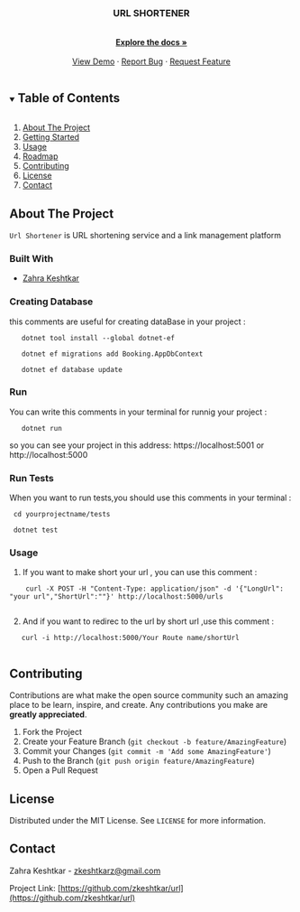 <!--
*** Thanks for checking out the Best-README-Template. If you have a suggestion
*** that would make this better, please fork the repo and create a pull request
*** or simply open an issue with the tag "enhancement".
*** Thanks again! Now go create something AMAZING! :D
***
***
***
*** To avoid retyping too much info. Do a search and replace for the following:
*** github_username, repo_name, twitter_handle, email, project_title, project_description
-->



<!-- PROJECT SHIELDS -->
<!--
*** I'm using markdown "reference style" links for readability.
*** Reference links are enclosed in brackets [ ] instead of parentheses ( ).
*** See the bottom of this document for the declaration of the reference variables
*** for contributors-url, forks-url, etc. This is an optional, concise syntax you may use.
*** https://www.markdownguide.org/basic-syntax/#reference-style-links
-->



<!-- PROJECT LOGO -->
<br />
<p align="center">

  <h3 align="center">URL SHORTENER</h3>

  <p align="center">
    <br />
    <a href="https://github.com/zkeshtkar/url"><strong>Explore the docs »</strong></a>
    <br />
    <br />
    <a href="https://github.com/zkeshtkar/url">View Demo</a>
    ·
    <a href="https://github.com/zkeshtkar/url/issues">Report Bug</a>
    ·
    <a href="https://github.com/zkeshtkar/url/issues">Request Feature</a>
  </p>




<!-- TABLE OF CONTENTS -->
<details open="open">
  <summary><h2 style="display: inline-block">Table of Contents</h2></summary>
  <ol>
    <li>
      <a href="#About The Project">About The Project</a>
    </li>
    <li>
      <a href="#getting-started">Getting Started</a>
    </li>
    <li><a href="#usage">Usage</a></li>
    <li><a href="#roadmap">Roadmap</a></li>
    <li><a href="#contributing">Contributing</a></li>
    <li><a href="#license">License</a></li>
    <li><a href="#contact">Contact</a></li>
  </ol>
</details>



<!-- ABOUT THE PROJECT -->
## About The Project
`Url Shortener` is URL shortening service and a link management platform


### Built With

* [Zahra Keshtkar](https://github.com/zkeshtkar)


<!-- GETTING STARTED -->
### Creating Database

this comments are useful for creating dataBase in your project :
```
   dotnet tool install --global dotnet-ef
   
   dotnet ef migrations add Booking.AppDbContext
   
   dotnet ef database update
```

### Run

You can write this comments in your terminal for runnig your project :

```
   dotnet run
```
 so you can see your project in this address: https://localhost:5001  or   http://localhost:5000
 
### Run Tests
  When you want to run tests,you should use this comments in your terminal :
  
  ```
   cd yourprojectname/tests
   
   dotnet test
  ```
 
### Usage

1. If you want to make short your url , you can use this comment :
```
    curl -X POST -H "Content-Type: application/json" -d '{"LongUrl": "your url","ShortUrl":""}' http://localhost:5000/urls
  
```
2. And if you want to redirec to the url by short url ,use this comment :
```
   curl -i http://localhost:5000/Your Route name/shortUrl
 
```



<!-- CONTRIBUTING -->
## Contributing

Contributions are what make the open source community such an amazing place to be learn, inspire, and create. Any contributions you make are **greatly appreciated**.

1. Fork the Project
2. Create your Feature Branch (`git checkout -b feature/AmazingFeature`)
3. Commit your Changes (`git commit -m 'Add some AmazingFeature'`)
4. Push to the Branch (`git push origin feature/AmazingFeature`)
5. Open a Pull Request



<!-- LICENSE -->
## License

Distributed under the MIT License. See `LICENSE` for more information.



<!-- CONTACT -->
## Contact

Zahra Keshtkar - [zkeshtkarz@gmail.com](zkeshtkarz@gmail.com)

Project Link: [https://github.com/zkeshtkar/url](https://github.com/zkeshtkar/url)







<!-- MARKDOWN LINKS & IMAGES -->
<!-- https://www.markdownguide.org/basic-syntax/#reference-style-links -->
[contributors-shield]: https://img.shields.io/github/contributors/github_username/repo.svg?style=for-the-badge
[contributors-url]: https://github.com/github_username/repo/graphs/contributors
[forks-shield]: https://img.shields.io/github/forks/github_username/repo.svg?style=for-the-badge
[forks-url]: https://github.com/github_username/repo/network/members
[stars-shield]: https://img.shields.io/github/stars/github_username/repo.svg?style=for-the-badge
[stars-url]: https://github.com/github_username/repo/stargazers
[issues-shield]: https://img.shields.io/github/issues/github_username/repo.svg?style=for-the-badge
[issues-url]: https://github.com/github_username/repo/issues
[license-shield]: https://img.shields.io/github/license/github_username/repo.svg?style=for-the-badge
[license-url]: https://github.com/github_username/repo/blob/master/LICENSE.txt
[linkedin-shield]: https://img.shields.io/badge/-LinkedIn-black.svg?style=for-the-badge&logo=linkedin&colorB=555
[linkedin-url]: https://linkedin.com/in/github_username
